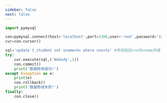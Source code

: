 ```yaml
---
sidebar: false
next: false
---
```

<BlogInfo/>






```python
import pymysql

con=pymysql.connect(host='localhost',port=3306,user='root',password='123456',database='python_db')
cur=con.cursor()

sql='update t_student set sname=%s where sno=%s' #修改指定sno的sname的值
try:
    cur.execute(sql,('Nobody',1))
    con.commit()
    print('数据修改成功!')
except Exception as e:
    print(e)
    con.rollback()
    print('数据修改失败!')
finally:
    con.close()
```






<ActionBox />
        
<style>#top-box {margin-top:0.5rem!important;}</style>